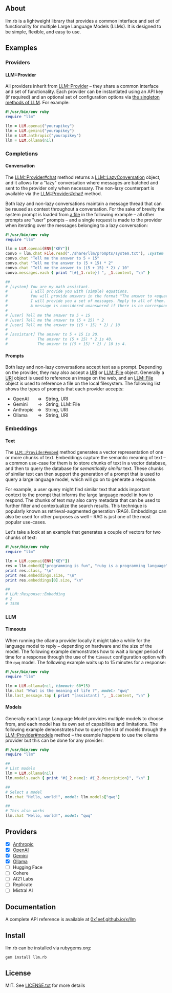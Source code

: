 ## About

llm.rb is a lightweight library that provides a common interface
and set of functionality for multiple Large Language Models (LLMs). It
is designed to be simple, flexible, and easy to use.

## Examples

### Providers

#### LLM::Provider

All providers inherit from [LLM::Provider](https://0x1eef.github.io/x/llm/LLM/Provider.html) &ndash;
they share a common interface and set of functionality. Each provider can be instantiated
using an API key (if required) and an optional set of configuration options via
[the singleton methods of LLM](https://0x1eef.github.io/x/llm/LLM.html). For example:

```ruby
#!/usr/bin/env ruby
require "llm"

llm = LLM.openai("yourapikey")
llm = LLM.gemini("yourapikey")
llm = LLM.anthropic("yourapikey")
llm = LLM.ollama(nil)
```

### Completions

#### Conversation

The
[LLM::Provider#chat](https://0x1eef.github.io/x/llm/LLM/Provider.html#chat-instance_method)
method returns a
[LLM::LazyConversation](https://0x1eef.github.io/x/llm/LLM/LazyConversation.html)
object, and it allows for a "lazy" conversation where messages are batched and
sent to the provider only when necessary. The non-lazy counterpart is available via the
[LLM::Provider#chat!](https://0x1eef.github.io/x/llm/LLM/Provider.html#chat!-instance_method)
method.

Both lazy and non-lazy conversations maintain a message thread that can
be reused as context throughout a conversation. For the sake of brevity the system
prompt is loaded from
[a file](./share/llm/prompts/system.txt)
in the following example &ndash; all other prompts are "user" prompts &ndash;
and a single request is made to the provider when iterating over the messages
belonging to a lazy conversation:

```ruby
#!/usr/bin/env ruby
require "llm"

llm = LLM.openai(ENV["KEY"])
convo = llm.chat File.read("./share/llm/prompts/system.txt"), :system
convo.chat "Tell me the answer to 5 + 15"
convo.chat "Tell me the answer to (5 + 15) * 2"
convo.chat "Tell me the answer to ((5 + 15) * 2) / 10"
convo.messages.each { print "[#{_1.role}] ", _1.content, "\n" }

##
# [system] You are my math assistant.
#          I will provide you with (simple) equations.
#          You will provide answers in the format "The answer to <equation> is <answer>".
#          I will provide you a set of messages. Reply to all of them.
#          A message is considered unanswered if there is no corresponding assistant response.
#
# [user] Tell me the answer to 5 + 15
# [user] Tell me the answer to (5 + 15) * 2
# [user] Tell me the answer to ((5 + 15) * 2) / 10
#
# [assistant] The answer to 5 + 15 is 20.
#             The answer to (5 + 15) * 2 is 40.
#             The answer to ((5 + 15) * 2) / 10 is 4.
```

#### Prompts

Both lazy and non-lazy conversations accept text as a prompt.
Depending on the provider, they may also accept a
[URI](https://docs.ruby-lang.org/en/master/URI.html)
or
[LLM::File](https://0x1eef.github.io/x/llm/LLM/File.html)
object. Generally a
[URI](https://docs.ruby-lang.org/en/master/URI.html)
object is used to reference an image on the web, and an
[LLM::File](https://0x1eef.github.io/x/llm/LLM/File.html)
object is used to reference a file on the local filesystem.
The following list shows the types of prompts that each
provider accepts:

* OpenAI &nbsp;&nbsp;&nbsp;&nbsp;&nbsp; => &nbsp; String, URI
* Gemini &nbsp;&nbsp;&nbsp;&nbsp;&nbsp;&nbsp; => &nbsp; String, LLM::File
* Anthropic &nbsp; => &nbsp; String, URI
* Ollama &nbsp;&nbsp;&nbsp;&nbsp;&nbsp;&nbsp; => &nbsp; String, URI

### Embeddings

#### Text

The
[`LLM::Provider#embed`](https://0x1eef.github.io/x/llm/LLM/Provider.html#embed-instance_method)
method generates a vector representation of one or more chunks
of text. Embeddings capture the semantic meaning of text &ndash;
a common use-case for them is to store chunks of text in a
vector database, and then to query the database for *semantically
similar* text. These chunks of similar text can then support the
generation of a prompt that is used to query a large language model,
which will go on to generate a response.

For example, a user query might find similar text that adds important
context to the prompt that informs the large language model in how to respond.
The chunks of text may also carry metadata that can be used to further filter
and contextualize the search results. This technique is popularly known as
retrieval-augmented generation (RAG). Embeddings can also be used for
other purposes as well &ndash; RAG is just one of the most popular use-cases.

Let's take a look at an example that generates a couple of vectors
for two chunks of text:

```ruby
#!/usr/bin/env ruby
require "llm"

llm = LLM.openai(ENV["KEY"])
res = llm.embed(["programming is fun", "ruby is a programming language"])
print res.class, "\n"
print res.embeddings.size, "\n"
print res.embeddings[0].size, "\n"

##
# LLM::Response::Embedding
# 2
# 1536
```

### LLM

#### Timeouts

When running the ollama provider locally it might take a while for
the language model to reply &ndash; depending on hardware and the
size of the model. The following example demonstrates how to wait
a longer period of time for a response through the use of the
`timeout` configuration option with the `qwq` model. The following
example waits up to 15 minutes for a response:

```ruby
#!/usr/bin/env ruby
require "llm"

llm = LLM.ollama(nil, timeout: 60*15)
llm.chat "What is the meaning of life ?", model: "qwq"
llm.last_message.tap { print "[assistant] ", _1.content, "\n" }
```

#### Models

Generally each Large Language Model provides multiple models to choose
from, and each model has its own set of capabilities and limitations.
The following example demonstrates how to query the list of models
through the
[LLM::Provider#models](http://0x1eef.github.io/x/llm/LLM/Provider.html#models-instance_method)
method &ndash; the example happens to use the ollama provider but
this can be done for any provider:

```ruby
#!/usr/bin/env ruby
require "llm"

##
# List models
llm = LLM.ollama(nil)
llm.models.each { print "#{_2.name}: #{_2.description}", "\n" }

##
# Select a model
llm.chat "Hello, world!", model: llm.models["qwq"]

##
# This also works
llm.chat "Hello, world!", model: "qwq"
```
## Providers

- [x] [Anthropic](https://www.anthropic.com/)
- [x] [OpenAI](https://platform.openai.com/docs/overview)
- [x] [Gemini](https://ai.google.dev/gemini-api/docs)
- [x] [Ollama](https://github.com/ollama/ollama#readme)
- [ ] Hugging Face
- [ ] Cohere
- [ ] AI21 Labs
- [ ] Replicate
- [ ] Mistral AI

## Documentation

A complete API reference is available at [0x1eef.github.io/x/llm](https://0x1eef.github.io/x/llm)

## Install

llm.rb can be installed via rubygems.org:

	gem install llm.rb

## License

MIT. See [LICENSE.txt](LICENSE.txt) for more details
